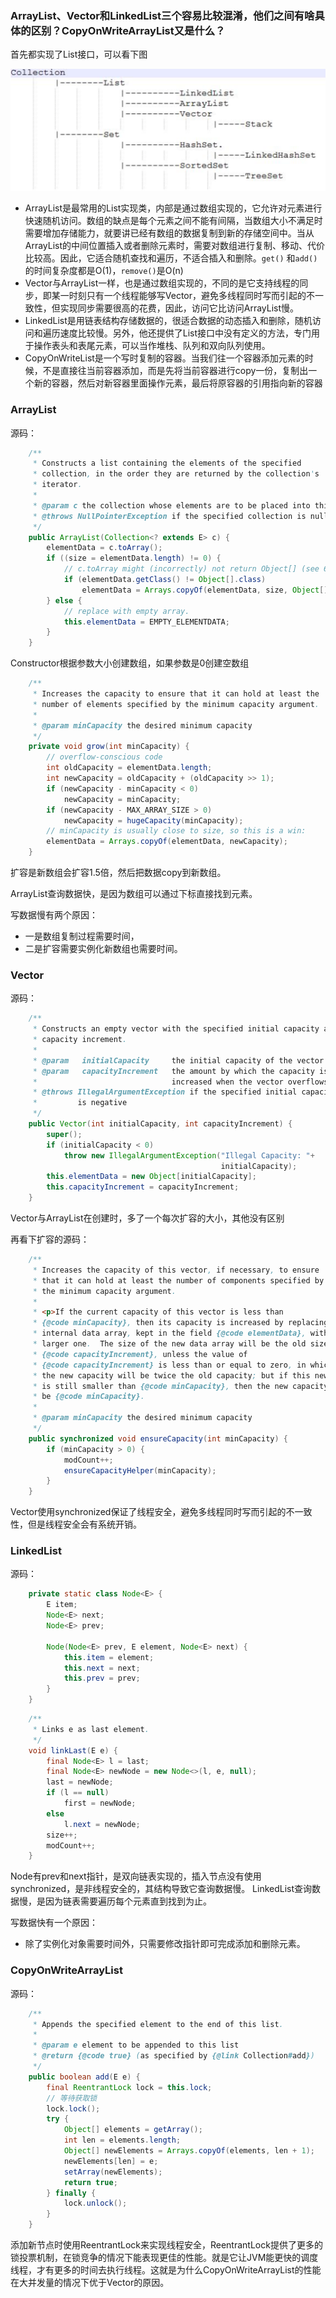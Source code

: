 ### ArrayList、Vector和LinkedList三个容易比较混淆，他们之间有啥具体的区别？CopyOnWriteArrayList又是什么？




首先都实现了List接口，可以看下图

![](images/list-interface.jpg)



* ArrayList是最常用的List实现类，内部是通过数组实现的，它允许对元素进行快速随机访问。数组的缺点是每个元素之间不能有间隔，当数组大小不满足时需要增加存储能力，就要讲已经有数组的数据复制到新的存储空间中。当从ArrayList的中间位置插入或者删除元素时，需要对数组进行复制、移动、代价比较高。因此，它适合随机查找和遍历，不适合插入和删除。`get()` 和`add()` 的时间复杂度都是O(1)，`remove()`是O(n)
* Vector与ArrayList一样，也是通过数组实现的，不同的是它支持线程的同步，即某一时刻只有一个线程能够写Vector，避免多线程同时写而引起的不一致性，但实现同步需要很高的花费，因此，访问它比访问ArrayList慢。
* LinkedList是用链表结构存储数据的，很适合数据的动态插入和删除，随机访问和遍历速度比较慢。另外，他还提供了List接口中没有定义的方法，专门用于操作表头和表尾元素，可以当作堆栈、队列和双向队列使用。
* CopyOnWriteList是一个写时复制的容器。当我们往一个容器添加元素的时候，不是直接往当前容器添加，而是先将当前容器进行copy一份，复制出一个新的容器，然后对新容器里面操作元素，最后将原容器的引用指向新的容器

### ArrayList

源码：
```java
    /**
     * Constructs a list containing the elements of the specified
     * collection, in the order they are returned by the collection's
     * iterator.
     *
     * @param c the collection whose elements are to be placed into this list
     * @throws NullPointerException if the specified collection is null
     */
    public ArrayList(Collection<? extends E> c) {
        elementData = c.toArray();
        if ((size = elementData.length) != 0) {
            // c.toArray might (incorrectly) not return Object[] (see 6260652)
            if (elementData.getClass() != Object[].class)
                elementData = Arrays.copyOf(elementData, size, Object[].class);
        } else {
            // replace with empty array.
            this.elementData = EMPTY_ELEMENTDATA;
        }
    }
```
Constructor根据参数大小创建数组，如果参数是0创建空数组

```java
    /**
     * Increases the capacity to ensure that it can hold at least the
     * number of elements specified by the minimum capacity argument.
     *
     * @param minCapacity the desired minimum capacity
     */
    private void grow(int minCapacity) {
        // overflow-conscious code
        int oldCapacity = elementData.length;
        int newCapacity = oldCapacity + (oldCapacity >> 1);
        if (newCapacity - minCapacity < 0)
            newCapacity = minCapacity;
        if (newCapacity - MAX_ARRAY_SIZE > 0)
            newCapacity = hugeCapacity(minCapacity);
        // minCapacity is usually close to size, so this is a win:
        elementData = Arrays.copyOf(elementData, newCapacity);
    }
```
扩容是新数组会扩容1.5倍，然后把数据copy到新数组。

ArrayList查询数据快，是因为数组可以通过下标直接找到元素。 

写数据慢有两个原因：
* 一是数组复制过程需要时间，
* 二是扩容需要实例化新数组也需要时间。


### Vector

源码：
```java
    /**
     * Constructs an empty vector with the specified initial capacity and
     * capacity increment.
     *
     * @param   initialCapacity     the initial capacity of the vector
     * @param   capacityIncrement   the amount by which the capacity is
     *                              increased when the vector overflows
     * @throws IllegalArgumentException if the specified initial capacity
     *         is negative
     */
    public Vector(int initialCapacity, int capacityIncrement) {
        super();
        if (initialCapacity < 0)
            throw new IllegalArgumentException("Illegal Capacity: "+
                                               initialCapacity);
        this.elementData = new Object[initialCapacity];
        this.capacityIncrement = capacityIncrement;
    }
```
Vector与ArrayList在创建时，多了一个每次扩容的大小，其他没有区别

再看下扩容的源码：
```java
    /**
     * Increases the capacity of this vector, if necessary, to ensure
     * that it can hold at least the number of components specified by
     * the minimum capacity argument.
     *
     * <p>If the current capacity of this vector is less than
     * {@code minCapacity}, then its capacity is increased by replacing its
     * internal data array, kept in the field {@code elementData}, with a
     * larger one.  The size of the new data array will be the old size plus
     * {@code capacityIncrement}, unless the value of
     * {@code capacityIncrement} is less than or equal to zero, in which case
     * the new capacity will be twice the old capacity; but if this new size
     * is still smaller than {@code minCapacity}, then the new capacity will
     * be {@code minCapacity}.
     *
     * @param minCapacity the desired minimum capacity
     */
    public synchronized void ensureCapacity(int minCapacity) {
        if (minCapacity > 0) {
            modCount++;
            ensureCapacityHelper(minCapacity);
        }
    }
```
Vector使用synchronized保证了线程安全，避免多线程同时写而引起的不一致性，但是线程安全会有系统开销。

### LinkedList

源码：
```java
    private static class Node<E> {
        E item;
        Node<E> next;
        Node<E> prev;

        Node(Node<E> prev, E element, Node<E> next) {
            this.item = element;
            this.next = next;
            this.prev = prev;
        }
    }
```
```java
    /**
     * Links e as last element.
     */
    void linkLast(E e) {
        final Node<E> l = last;
        final Node<E> newNode = new Node<>(l, e, null);
        last = newNode;
        if (l == null)
            first = newNode;
        else
            l.next = newNode;
        size++;
        modCount++;
    }
```
Node有prev和next指针，是双向链表实现的，插入节点没有使用synchronized，是非线程安全的，其结构导致它查询数据慢。
LinkedList查询数据慢，是因为链表需要遍历每个元素直到找到为止。 

写数据快有一个原因：
* 除了实例化对象需要时间外，只需要修改指针即可完成添加和删除元素。

### CopyOnWriteArrayList
源码：
```java
    /**
     * Appends the specified element to the end of this list.
     *
     * @param e element to be appended to this list
     * @return {@code true} (as specified by {@link Collection#add})
     */
    public boolean add(E e) {
        final ReentrantLock lock = this.lock;
        // 等待获取锁
        lock.lock();
        try {
            Object[] elements = getArray();
            int len = elements.length;
            Object[] newElements = Arrays.copyOf(elements, len + 1);
            newElements[len] = e;
            setArray(newElements);
            return true;
        } finally {
            lock.unlock();
        }
    }
```
添加新节点时使用ReentrantLock来实现线程安全，ReentrantLock提供了更多的锁投票机制，在锁竞争的情况下能表现更佳的性能。就是它让JVM能更快的调度线程，才有更多的时间去执行线程。这就是为什么CopyOnWriteArrayList的性能在大并发量的情况下优于Vector的原因。


